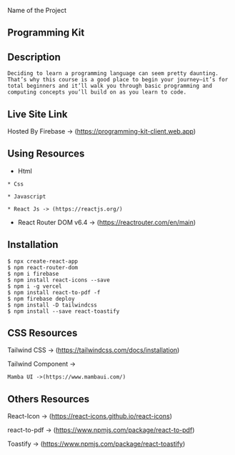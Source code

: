 Name of the Project
## Programming Kit


## Description

    Deciding to learn a programming language can seem pretty daunting. That’s why this course is a good place to begin your journey—it’s for total beginners and it’ll walk you through basic programming and computing concepts you’ll build on as you learn to code.

## Live Site Link

Hosted By Firebase -> (https://programming-kit-client.web.app)


 ## Using Resources

   * Html

    * Css 

    * Javascript

    * React Js -> (https://reactjs.org/)
   
   * React Router DOM v6.4 ->  (https://reactrouter.com/en/main)

## Installation

    $ npx create-react-app
    $ npm react-router-dom
    $ npm i firebase
    $ npm install react-icons --save
    $ npm i -g vercel
    $ npm install react-to-pdf -f
    $ npm firebase deploy
    $ npm install -D tailwindcss
    $ npm install --save react-toastify

## CSS Resources

Tailwind CSS -> (https://tailwindcss.com/docs/installation)

Tailwind Component ->

    Mamba UI ->(https://www.mambaui.com/)

## Others Resources

React-Icon -> (https://react-icons.github.io/react-icons)

react-to-pdf ->     (https://www.npmjs.com/package/react-to-pdf)


Toastify -> (https://www.npmjs.com/package/react-toastify)
